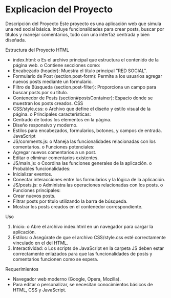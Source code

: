 # Explicacion del Proyecto
Descripción del Proyecto
Este proyecto es una aplicación web que simula una red social básica. Incluye funcionalidades para crear posts, buscar por títulos y manejar comentarios, todo con una interfaz centrada y bien diseñada.

Estructura del Proyecto
HTML
* index.html:
o Es el archivo principal que estructura el contenido de la página web.
o Contiene secciones como:
* Encabezado (header): Muestra el título principal "RED SOCIAL".
* Formulario de Post (section.post-form): Permite a los usuarios agregar nuevos posts mediante un formulario.
* Filtro de Búsqueda (section.post-filter): Proporciona un campo para buscar posts por su título.
* Contenedor de Posts (section#postsContainer): Espacio donde se muestran los posts creados.
CSS
* CSS/style.css:
o Archivo que define el diseño y estilo visual de la página.
o Principales características:
* Centrado de todos los elementos en la página.
* Diseño responsivo y moderno.
* Estilos para encabezados, formularios, botones, y campos de entrada.
JavaScript
* JS/comments.js:
o Maneja las funcionalidades relacionadas con los comentarios.
o Funciones potenciales:
* Agregar nuevos comentarios a un post.
* Editar o eliminar comentarios existentes.
* JS/main.js:
o Coordina las funciones generales de la aplicación.
o Probables funcionalidades:
* Inicializar eventos.
* Conectar interacciones entre los formularios y la lógica de la aplicación.
* JS/posts.js:
o Administra las operaciones relacionadas con los posts.
o Funciones principales:
* Crear nuevos posts.
* Filtrar posts por título utilizando la barra de búsqueda.
* Mostrar los posts creados en el contenedor correspondiente.

Uso
1. Inicio:
o Abre el archivo index.html en un navegador para cargar la aplicación.
2. Estilos:
o Asegúrate de que el archivo CSS/style.css esté correctamente vinculado en el <head> del HTML.
3. Interactividad:
o Los scripts de JavaScript en la carpeta JS deben estar correctamente enlazados para que las funcionalidades de posts y comentarios funcionen como se espera.

Requerimientos
* Navegador web moderno (Google, Opera, Mozilla).
* Para editar o personalizar, se necesitan conocimientos básicos de HTML, CSS y JavaScript.
